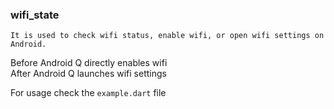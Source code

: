 ### wifi_state

`It is used to check wifi status, enable wifi, or open wifi settings on Android.`

Before Android Q directly enables wifi<br>
After Android Q launches wifi settings

For usage check the `example.dart` file

